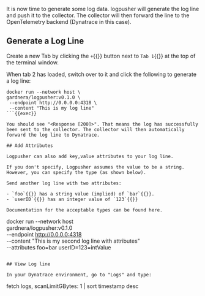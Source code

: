 It is now time to generate some log data. logpusher will generate the log line and push it to the collector. The collector will then forward the line to the OpenTelemetry backend (Dynatrace in this case).

## Generate a Log Line

Create a new Tab by clicking the `+`{{}} button next to `Tab 1`{{}} at the top of the terminal window.

When tab 2 has loaded, switch over to it and click the following to generate a log line:

```
docker run --network host \
gardnera/logpusher:v0.1.0 \
 --endpoint http://0.0.0.0:4318 \
 --content "This is my log line"
```{{exec}}

You should see "<Response [200]>". That means the log has successfully been sent to the collector. The collector will then automatically forward the log line to Dynatrace.

## Add Attributes

Logpusher can also add key,value attributes to your log line.

If you don't specify, Logpusher assumes the value to be a string. However, you can specify the type (as shown below).

Send another log line with two attributes:

- `foo`{{}} has a string value (implied) of `bar`{{}}.
- `userID`{{}} has an integer value of `123`{{}}

Documentation for the acceptable types can be found here.

```
docker run --network host \
gardnera/logpusher:v0.1.0 \
 --endpoint http://0.0.0.0:4318 \
 --content "This is my second log line with attributes" \
 --attributes foo=bar userID=123=intValue
```{{exec}}

## View Log line

In your Dynatrace environment, go to "Logs" and type:

```
fetch logs, scanLimitGBytes: 1
| sort timestamp desc
```{{copy}}